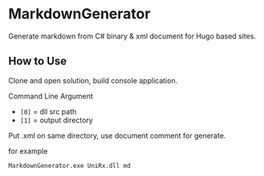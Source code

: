 MarkdownGenerator
===
Generate markdown from C# binary & xml document for Hugo based sites.

How to Use
---
Clone and open solution, build console application.

Command Line Argument
- `[0]` = dll src path
- `[1]` = output directory 

Put .xml on same directory, use document comment for generate.

for example

```
MarkdownGenerator.exe UniRx.dll md
```